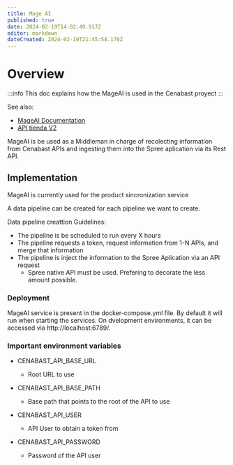 ```yaml
---
title: Mage AI
published: true
date: 2024-02-19T14:02:49.917Z
editor: markdown
dateCreated: 2024-02-19T21:45:58.170Z
---
```


# Overview

:::info
This doc explains how the MageAI is used in the Cenabast proyect
:::

See also:
* [MageAI Documentation](mage.ai)
* [API tienda V2](/cenabast-tienda/docs/api-rest-services/Cenabast/tienda)

MageAI is be used as a Middleman in charge of recolecting information from Cenabast APIs and ingesting them into the Spree aplication via its Rest API.

## Implementation

MageAI is currently used for the product sincronization service

A data pipeline can be created for each pipeline we want to create.

Data pipeline creattion Guidelines:

* The pipeline is be scheduled to run every X hours
* The pipeline requests a token, request information from 1-N APIs, and merge that information
* The pipeline is inject the information to the Spree Aplication via an API request
  * Spree native API must be used. Prefering to decorate the less amount possible.

### Deployment

MageAI service is present in the docker-compose.yml file.
By default it will run when starting the services.
On dvelopment environments, it can be accessed via http://localhost:6789/.

### Important environment variables

* CENABAST_API_BASE_URL
    * Root URL to use

* CENABAST_API_BASE_PATH
    * Base path that points to the root of the API to use

* CENABAST_API_USER
    * API User to obtain a token from

* CENABAST_API_PASSWORD
    * Password of the API user
